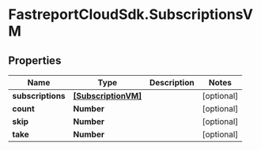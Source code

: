 # FastreportCloudSdk.SubscriptionsVM

## Properties

Name | Type | Description | Notes
------------ | ------------- | ------------- | -------------
**subscriptions** | [**[SubscriptionVM]**](SubscriptionVM.md) |  | [optional] 
**count** | **Number** |  | [optional] 
**skip** | **Number** |  | [optional] 
**take** | **Number** |  | [optional] 


